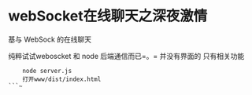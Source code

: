 # webSocket在线聊天之深夜激情

基与 WebSock 的在线聊天  

纯粹试试weboscket 和 node 后端通信而已=。= 并没有界面的 只有相关功能

```
	node server.js
	打开www/dist/index.html
```~
